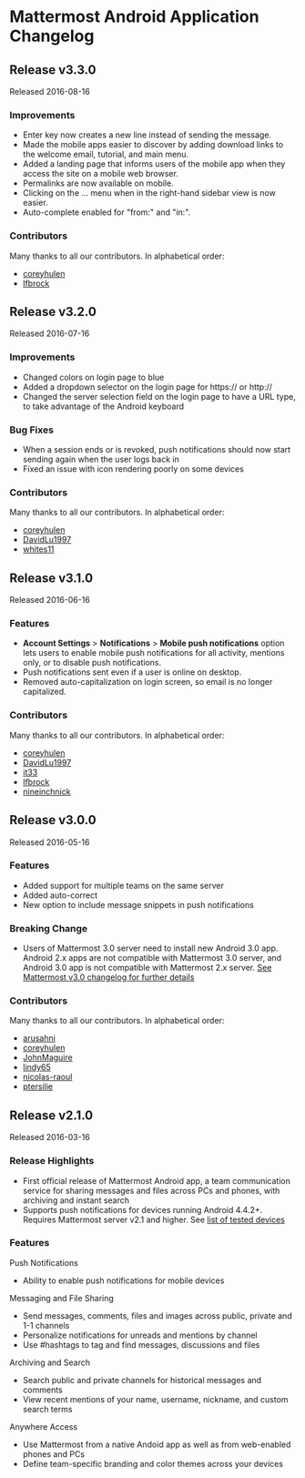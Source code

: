 # Mattermost Android Application Changelog

## Release v3.3.0  

Released 2016-08-16

### Improvements
- Enter key now creates a new line instead of sending the message.
- Made the mobile apps easier to discover by adding download links to the welcome email, tutorial, and main menu.
- Added a landing page that informs users of the mobile app when they access the site on a mobile web browser.
- Permalinks are now available on mobile.
- Clicking on the ... menu when in the right-hand sidebar view is now easier.
- Auto-complete enabled for "from:" and "in:".

### Contributors

Many thanks to all our contributors. In alphabetical order:

- [coreyhulen](https://github.com/coreyhulen)
- [lfbrock](https://github.com/lfbrock)

## Release v3.2.0  

Released 2016-07-16

### Improvements
- Changed colors on login page to blue
- Added a dropdown selector on the login page for https:// or http://
- Changed the server selection field on the login page to have a URL type, to take advantage of the Android keyboard 

### Bug Fixes
- When a session ends or is revoked, push notifications should now start sending again when the user logs back in
- Fixed an issue with icon rendering poorly on some devices

### Contributors

Many thanks to all our contributors. In alphabetical order:

- [coreyhulen](https://github.com/coreyhulen)
- [DavidLu1997](https://github.com/DavidLu1997)
- [whites11](https://github.com/whites11)

## Release v3.1.0  

Released 2016-06-16

### Features 
- **Account Settings** > **Notifications** > **Mobile push notifications** option lets users to enable mobile push notifications for all activity, mentions only, or to disable push notifications. 
- Push notifications sent even if a user is online on desktop.
- Removed auto-capitalization on login screen, so email is no longer capitalized.

### Contributors

Many thanks to all our contributors. In alphabetical order:

- [coreyhulen](https://github.com/coreyhulen)
- [DavidLu1997](https://github.com/DavidLu1997)
- [it33](https://github.com/it33)
- [lfbrock](https://github.com/lfbrock)
- [nineinchnick](https://github.com/nineinchnick)

## Release v3.0.0  

Released 2016-05-16

### Features   
- Added support for multiple teams on the same server
- Added auto-correct
- New option to include message snippets in push notifications

### Breaking Change  
- Users of Mattermost 3.0 server need to install new Android 3.0 app. Android 2.x apps are not compatible with Mattermost 3.0 server, and Android 3.0 app is not compatible with Mattermost 2.x server. [See Mattermost v3.0 changelog for further details](http://docs.mattermost.com/administration/changelog.html#release-v3-0-3)

### Contributors

Many thanks to all our contributors. In alphabetical order:

- [arusahni](https://github.com/arusahni)
- [coreyhulen](https://github.com/coreyhulen)
- [JohnMaguire](https://github.com/JohnMaguire)
- [lindy65](https://github.com/lindy65)
- [nicolas-raoul](https://github.com/nicolas-raoul)
- [ptersilie](https://github.com/ptersilie)

## Release v2.1.0

Released 2016-03-16

### Release Highlights

- First official release of Mattermost Android app, a team communication service for sharing messages and files across PCs and phones, with archiving and instant search 
- Supports push notifications for devices running Android 4.4.2+. Requires Mattermost server v2.1 and higher. See [list of tested devices](https://github.com/mattermost/android/blob/master/DEVICES.md)
 
### Features

Push Notifications
- Ability to enable push notifications for mobile devices

Messaging and File Sharing

- Send messages, comments, files and images across public, private and 1-1 channels
- Personalize notifications for unreads and mentions by channel
- Use #hashtags to tag and find messages, discussions and files

Archiving and Search 
 
- Search public and private channels for historical messages and comments 
- View recent mentions of your name, username, nickname, and custom search terms

Anywhere Access

- Use Mattermost from a native Andoid app as well as from web-enabled phones and PCs
- Define team-specific branding and color themes across your devices
